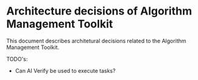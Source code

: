 # Architecture decisions of Algorithm Management Toolkit

This document describes architetural decisions related to the Algorithm Management Toolkit.

TODO's:
- Can AI Verify be used to execute tasks?
